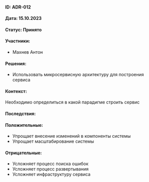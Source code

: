 #### ID: ADR-012

#### Дата: 15.10.2023

#### Статус: Принято

#### Участники:
* Махнев Антон

#### Решения:
* Использовать микросервисную архитектуру для построения сервиса

#### Контекст:
Необходимо определиться в какой парадигме строить сервис

#### Последствия:

#### Положительные:
* Упрощает внесение изменений в компоненты системы
* Упрощает масштабирование системы

#### Отрицательные:
* Усложняет процесс поиска ошибок
* Усложняет процесс развертывания
* Усложняет инфраструктуру сервиса